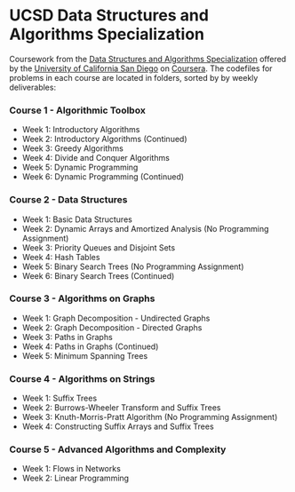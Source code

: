 # UCSD Data Structures and Algorithms Specialization

Coursework from the [Data Structures and Algorithms Specialization](https://www.coursera.org/specializations/data-structures-algorithms) offered by the [University of California San Diego](https://ucsd.edu/) on [Coursera](https://www.coursera.org/). The codefiles for problems in each course are located in folders, sorted by by weekly deliverables:

### Course 1 - Algorithmic Toolbox

-   Week 1: Introductory Algorithms
-   Week 2: Introductory Algorithms (Continued)
-   Week 3: Greedy Algorithms
-   Week 4: Divide and Conquer Algorithms
-   Week 5: Dynamic Programming
-   Week 6: Dynamic Programming (Continued)

### Course 2 - Data Structures

-   Week 1: Basic Data Structures
-   Week 2: Dynamic Arrays and Amortized Analysis (No Programming Assignment)
-   Week 3: Priority Queues and Disjoint Sets
-   Week 4: Hash Tables
-   Week 5: Binary Search Trees (No Programming Assignment)
-   Week 6: Binary Search Trees (Continued)

### Course 3 - Algorithms on Graphs

-   Week 1: Graph Decomposition - Undirected Graphs
-   Week 2: Graph Decomposition - Directed Graphs
-   Week 3: Paths in Graphs
-   Week 4: Paths in Graphs (Continued)
-   Week 5: Minimum Spanning Trees

### Course 4 - Algorithms on Strings

-   Week 1: Suffix Trees
-   Week 2: Burrows-Wheeler Transform and Suffix Trees
-   Week 3: Knuth-Morris-Pratt Algorithm (No Programming Assignment)
-   Week 4: Constructing Suffix Arrays and Suffix Trees

### Course 5 - Advanced Algorithms and Complexity

-   Week 1: Flows in Networks
-   Week 2: Linear Programming
